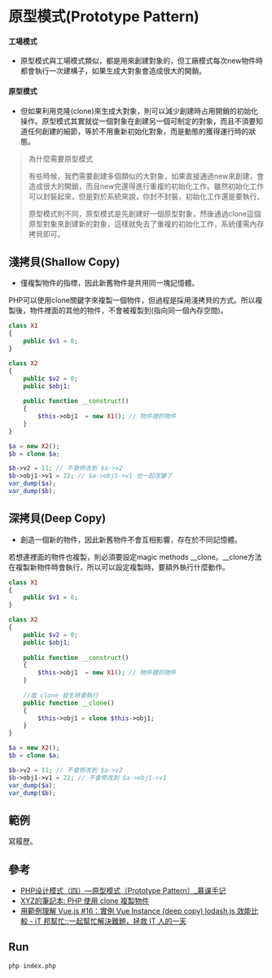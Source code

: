 # 原型模式(Prototype Pattern)
#### 工場模式
* 原型模式與工場模式類似，都是用來創建對象的，但工廠模式每次new物件時都會執行一次建構子，如果生成大對象會造成很大的開銷。

#### 原型模式
* 但如果利用克隆(clone)來生成大對象，則可以減少創建時占用開銷的初始化操作。原型模式其實就從一個對象在創建另一個可制定的對象，而且不須要知道任何創建的細節，等於不用重新初始化對象，而是動態的獲得運行時的狀態。

> 為什麼需要原型模式
> 
> 有些時候，我們需要創建多個類似的大對象，如果直接通過new來創建，會造成很大的開銷，而且new完還得進行重複的初始化工作。雖然初始化工作可以封裝起來，但是對於系統來說，你封不封裝，初始化工作還是要執行。
> 
> 原型模式則不同，原型模式是先創建好一個原型對象，然後通過clone這個原型對象來創建新的對象，這樣就免去了重複的初始化工作，系統僅需內存拷貝即可。

## 淺拷貝(Shallow Copy)
* 僅複製物件的指標，因此新舊物件是共用同一塊記憶體。

PHP可以使用clone關鍵字來複製一個物件，但過程是採用淺拷貝的方式。所以複製後，物件裡面的其他的物件，不會被複製到(指向同一個內存空間)。
```php
class X1
{
    public $v1 = 0;
}

class X2
{
    public $v2 = 0;
    public $obj1;
    
    public function __construct() 
    {
        $this->obj1  = new X1(); // 物件裡的物件
    }
}

$a = new X2();
$b = clone $a;

$b->v2 = 11; // 不會修改到 $a->v2
$b->obj1->v1 = 22; // $a->obj1->v1 也一起改變了
var_dump($a);
var_dump($b);
```

## 深拷貝(Deep Copy)
* 創造一個新的物件，因此新舊物件不會互相影響，存在於不同記憶體。

若想連裡面的物件也複製，則必須要設定magic methods __clone。__clone方法在複製新物件時會執行，所以可以設定複製時，要額外執行什麼動作。
```php
class X1
{
    public $v1 = 0;
}

class X2
{
    public $v2 = 0;
    public $obj1;
    
    public function __construct() 
    {
        $this->obj1  = new X1(); // 物件裡的物件
    }
    
    //當 clone 發生時會執行
    public function __clone()
    {
        $this->obj1 = clone $this->obj1;
    }
}

$a = new X2();
$b = clone $a;

$b->v2 = 11; // 不會修改到 $a->v2
$b->obj1->v1 = 22; // 不會修改到 $a->obj1->v1
var_dump($a);
var_dump($b);
```

## 範例
寫履歷。

## 參考
- [PHP设计模式（四）—原型模式（Prototype Pattern）_慕课手记](https://www.imooc.com/article/16973)
- [XYZ的筆記本: PHP 使用 clone 複製物件](https://xyz.cinc.biz/2015/03/php-clone-object.html)
- [用範例理解 Vue.js #16：實例 Vue Instance (deep copy) lodash.js 效能比較 - iT 邦幫忙::一起幫忙解決難題，拯救 IT 人的一天](https://ithelp.ithome.com.tw/articles/10193783)

## Run
```
php index.php
```

